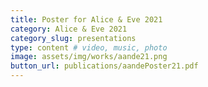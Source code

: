 ```yaml
---
title: Poster for Alice & Eve 2021
category: Alice & Eve 2021
category_slug: presentations
type: content # video, music, photo
image: assets/img/works/aande21.png
button_url: publications/aandePoster21.pdf
---
```

